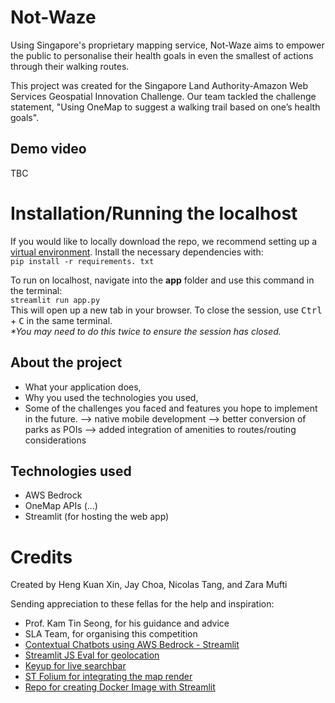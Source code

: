 # Not-Waze
Using Singapore's proprietary mapping service, Not-Waze aims to empower the public to personalise their health goals in even the smallest of actions through their walking routes.

This project was created for the Singapore Land Authority-Amazon Web Services Geospatial Innovation Challenge. Our team tackled the challenge statement, "Using OneMap to suggest a walking trail based on one’s health goals". 

## Demo video
TBC

# Installation/Running the localhost

If you would like to locally download the repo, we recommend setting up a [virtual environment](https://www.freecodecamp.org/news/how-to-setup-virtual-environments-in-python/).
Install the necessary dependencies with:
<br>
```pip install -r requirements. txt```

To run on localhost, navigate into the **app** folder and use this command in the terminal:
<br>
```streamlit run app.py```
<br>
This will open up a new tab in your browser. To close the session, use <kbd>Ctrl</kbd> + <kbd>C</kbd> in the same terminal. 
<br>
<i> *You may need to do this twice to ensure the session has closed.</i>

## About the project

-   What your application does,
-   Why you used the technologies you used,
-   Some of the challenges you faced and features you hope to implement in the future.
--> native mobile development 
--> better conversion of parks as POIs
--> added integration of amenities to routes/routing considerations

## Technologies used
 - AWS Bedrock
 - OneMap APIs (...)
 - Streamlit (for hosting the web app)




# Credits
Created by Heng Kuan Xin, Jay Choa, Nicolas Tang, and Zara Mufti

Sending appreciation to these fellas for the help and inspiration:
- Prof. Kam Tin Seong, for his guidance and advice
- SLA Team, for organising this competition
- [Contextual Chatbots using AWS Bedrock - Streamlit](https://github.com/aws-samples/amazon-bedrock-samples/tree/main/rag-solutions/contextual-chatbot-using-knowledgebase)
- [Streamlit JS Eval for geolocation](https://github.com/aghasemi/streamlit_js_eval)
- [Keyup for live searchbar](https://github.com/blackary/streamlit-keyup)
- [ST Folium for integrating the map render](https://github.com/randyzwitch/streamlit-folium/tree/master)
- [Repo for creating Docker Image with Streamlit](https://github.com/entbappy/Streamlit-app-Docker-Image)